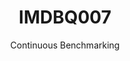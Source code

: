 ---
layout: docu
title: IMDBQ007
subtitle: Continuous Benchmarking
selected: IMDB
expanded: Benchmarking
benchmark: /individual_results/IMDBQ007.html
---